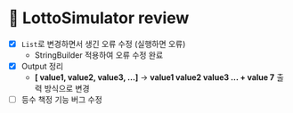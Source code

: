 # 🎰 LottoSimulator review

- [x]  `List`로 변경하면서 생긴 오류 수정 (실행하면 오류)
    - StringBuilder 적용하여 오류 수정 완료
- [x]  Output 정리
    - **[ value1, value2, value3, …]** → **value1 value2 value3  …  + value 7** 출력 방식으로 변경
- [ ]  등수 책정 기능 버그 수정
